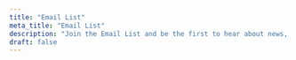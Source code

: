 ```yaml
---
title: "Email List"
meta_title: "Email List"
description: "Join the Email List and be the first to hear about news, updates, and releases."
draft: false
---
```

